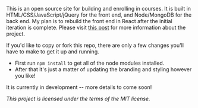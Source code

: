 This is an open source site for building and enrolling in courses. It is built in HTML/CSS/JavaScript/jQuery for the front end, and Node/MongoDB for the back end. My plan is to rebuild the front end in React after the initial iteration is complete. Please visit [this post](https://utopian.io/utopian-io/@jeffbernst/course-blocks-first-post-and-back-end) for more information about the project.

If you'd like to copy or fork this repo, there are only a few changes you'll have to make to get it up and running. 

- First run `npm install` to get all of the node modules installed. 
- After that it's just a matter of updating the branding and styling however you like!

It is currently in development -- more details to come soon!

_This project is licensed under the terms of the MIT license._